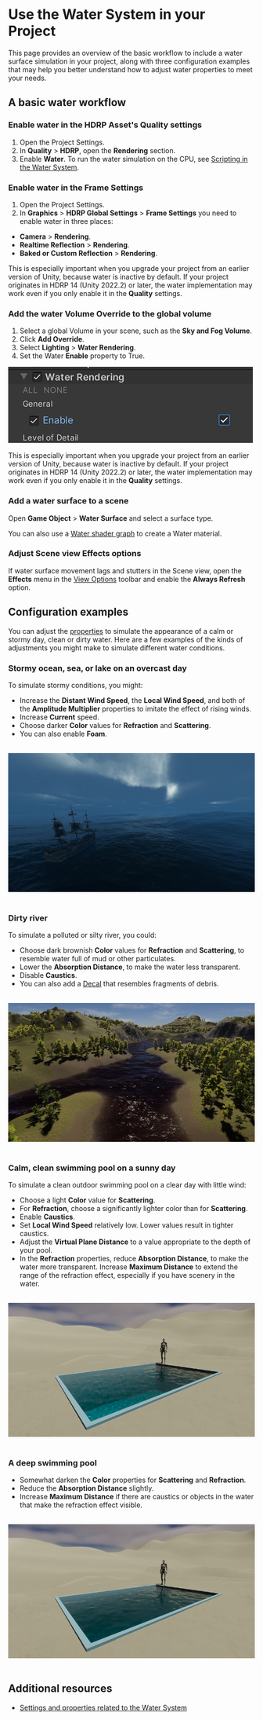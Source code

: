 
# Use the Water System in your Project

This page provides an overview of the basic workflow to include a water surface simulation in your project, along with three configuration examples that may help you better understand how to adjust water properties to meet your needs.

## A basic water workflow

### Enable water in the HDRP Asset's Quality settings
1. Open the Project Settings.
2. In **Quality** > **HDRP**, open the **Rendering** section.
3. Enable **Water**. To run the water simulation on the CPU, see [Scripting in the Water System](WaterSystem-scripting.md).

### Enable water in the Frame Settings
1. Open the Project Settings.
2. In **Graphics** > **HDRP Global Settings** > **Frame Settings** you need to enable water in three places:
* **Camera** > **Rendering**.
* **Realtime Reflection** > **Rendering**.
* **Baked or Custom Reflection** > **Rendering**.

This is especially important when you upgrade your project from an earlier version of Unity, because water is inactive by default. If your project originates in HDRP 14 (Unity 2022.2)  or later, the water implementation may work even if you only enable it in the **Quality** settings.

### Add the water Volume Override to the global volume

1. Select a global Volume in your scene, such as the **Sky and Fog Volume**.
2. Click **Add Override**.
3. Select **Lighting** > **Water Rendering**.
4. Set the Water **Enable** property to True.

![](Images/WaterSystem-EnableTrue.png)


This is especially important when you upgrade your project from an earlier version of Unity, because water is inactive by default. If your project originates in HDRP 14 (Unity 2022.2) or later, the water implementation may work even if you only enable it in the **Quality** settings.


### Add a water surface to a scene

Open **Game Object** > **Water Surface** and select a surface type.

You can also use a [Water shader graph](master-stack-water.md) to create a Water material.

### Adjust Scene view Effects options
If water surface movement lags and stutters in the Scene view, open the <b>Effects</b> menu in the [View Options](https://docs.unity3d.com/2023.1/Documentation/Manual/ViewModes.html) toolbar and enable the **Always Refresh** option.

## Configuration examples
You can adjust the <a href="WaterSystem-Properties.md">properties</a> to simulate the appearance of a calm or stormy day, clean or dirty water. Here are a few examples of the kinds of adjustments you might make to simulate different water conditions.
<br/>

### Stormy ocean, sea, or lake on an overcast day
To simulate stormy conditions, you might:
* Increase the **Distant Wind Speed**,  the **Local Wind Speed**, and both of the **Amplitude Multiplier** properties to imitate the effect of rising winds.
* Increase **Current** speed.
* Choose darker **Color** values for **Refraction** and **Scattering**.
* You can also enable **Foam**.

<br/>
<img src="Images/watersystem-StormySea.png">
<br/>
<br/>

### Dirty river
To simulate a polluted or silty river, you could:
* Choose dark brownish **Color** values for **Refraction** and **Scattering**, to resemble water full of mud or other particulates.
* Lower the **Absorption Distance**, to make the water less transparent.
* Disable **Caustics**.
* You can also add a [Decal](Decal.md) that resembles fragments of debris.

<br/>
<img src="Images/watersystem-PollutedRiver.png">
<br/>
<br/>

### Calm, clean swimming pool on a sunny day
To simulate a clean outdoor swimming pool on a clear day with little wind:
* Choose a light **Color** value for **Scattering**.
* For **Refraction**, choose a significantly lighter color than for **Scattering**.
* Enable **Caustics**.
* Set **Local Wind Speed** relatively low. Lower values result in tighter caustics.
* Adjust the **Virtual Plane Distance** to a value appropriate to the depth of your pool.
* In the **Refraction** properties, reduce **Absorption Distance**, to make the water more transparent. Increase **Maximum Distance** to extend the range of the refraction effect, especially if you have scenery in the water.

<br/>
<img src="Images/watersystem-shallowpoolsunny.png">
<br/>
<br/>

### A deep swimming pool
* Somewhat darken the **Color** properties for **Scattering** and **Refraction**.
* Reduce the **Absorption Distance** slightly.
* Increase **Maximum Distance** if there are caustics or objects in the water that make the refraction effect visible.

<br/>
<img src="Images/watersystem-deeppoolsunny.png">
<br/>
<br/>


## Additional resources
* <a href="WaterSystem-Properties.md">Settings and properties related to the Water System</a>
